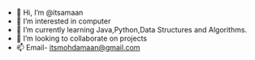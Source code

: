 - 👋 Hi, I’m @itsamaan
- 👀 I’m interested in computer
- 🌱 I’m currently learning Java,Python,Data Structures and Algorithms.
- 💞️ I’m looking to collaborate on projects
- 📫 Email- itsmohdamaan@gmail.com

<!---
itsamaan/itsamaan is a ✨ special ✨ repository because its `README.md` (this file) appears on your GitHub profile.
You can click the Preview link to take a look at your changes.
--->
